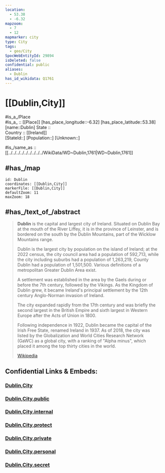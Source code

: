 ```yaml
---
location:
  - 53.38
  - -6.32
mapzoom:
  - 7
  - 12
mapmarker: city
type: City
tags:
  - geo/City
SpocWebEntityId: 29894
isDeleted: false
confidential: public
aliases:
  - Dublin
has_id_wikidata: Q1761
---
```


# [[Dublin,City]] 

#is_a_/Place  
#is_a_ :: [[Place]] 
[has_place_longitude::-6.32] 
[has_place_latitude::53.38] 
[name::Dublin] 
State ::  
Country :: [[Ireland]]  
[StateId::] 
[Population::] 
[Unknown::] 

#is_/same_as :: [[../../../../../../../../../WikiData/WD~Dublin,1761|WD~Dublin,1761]] 

## #has_/map  

```leaflet
id: Dublin
coordinates: [[Dublin,City]] 
markerFile: [[Dublin,City]] 
defaultZoom: 11 
maxZoom: 18
```


## #has_/text_of_/abstract 

> **Dublin** is the capital and largest city of Ireland. 
> Situated on Dublin Bay at the mouth of the River Liffey, it is in the province of Leinster, 
> and is bordered on the south by the Dublin Mountains, part of the Wicklow Mountains range. 
> 
> Dublin is the largest city by population on the island of Ireland; 
> at the 2022 census, the city council area had a population of 592,713, 
> while the city including suburbs had a population of 1,263,219, 
> County Dublin had a population of 1,501,500. 
> Various definitions of a metropolitan Greater Dublin Area exist.
>
> A settlement was established in the area by the Gaels during or before the 7th century, followed by the Vikings. 
> As the Kingdom of Dublin grew, it became Ireland's principal settlement 
> by the 12th century Anglo-Norman invasion of Ireland. 
> 
> The city expanded rapidly from the 17th century and was briefly the second largest in the British Empire 
> and sixth largest in Western Europe after the Acts of Union in 1800. 
> 
> Following independence in 1922, Dublin became the capital of the Irish Free State, renamed Ireland in 1937. 
> As of 2018, the city was listed by the Globalization and World Cities Research Network (GaWC) as a global city, 
> with a ranking of "Alpha minus", which placed it among the top thirty cities in the world.
>
> [Wikipedia](https://en.wikipedia.org/wiki/Dublin) 



## Confidential Links & Embeds: 

### [Dublin,City](/_Standards/Earth/Continent/Europe/Europe~North/Ireland/Ireland,Provinces/Leinster/Dublin,County/counties~Dublin/Dublin,City.md) 

### [Dublin,City.public](/_public/Earth/Continent/Europe/Europe~North/Ireland/Ireland,Provinces/Leinster/Dublin,County/counties~Dublin/Dublin,City.public.md) 

### [Dublin,City.internal](/_internal/Earth/Continent/Europe/Europe~North/Ireland/Ireland,Provinces/Leinster/Dublin,County/counties~Dublin/Dublin,City.internal.md) 

### [Dublin,City.protect](/_protect/Earth/Continent/Europe/Europe~North/Ireland/Ireland,Provinces/Leinster/Dublin,County/counties~Dublin/Dublin,City.protect.md) 

### [Dublin,City.private](/_private/Earth/Continent/Europe/Europe~North/Ireland/Ireland,Provinces/Leinster/Dublin,County/counties~Dublin/Dublin,City.private.md) 

### [Dublin,City.personal](/_personal/Earth/Continent/Europe/Europe~North/Ireland/Ireland,Provinces/Leinster/Dublin,County/counties~Dublin/Dublin,City.personal.md) 

### [Dublin,City.secret](/_secret/Earth/Continent/Europe/Europe~North/Ireland/Ireland,Provinces/Leinster/Dublin,County/counties~Dublin/Dublin,City.secret.md)

